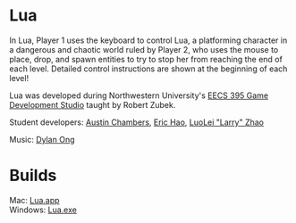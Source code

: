 # Lua  
In Lua, Player 1 uses the keyboard to control Lua, a platforming character in a dangerous and chaotic world ruled by Player 2, who uses the mouse to place, drop, and spawn entities to try to stop her from reaching the end of each level. Detailed control instructions are shown at the beginning of each level!  
  
Lua was developed during Northwestern University's [EECS 395 Game Development Studio](http://robert.zubek.net/docs/games-studio-2017/) taught by Robert Zubek.  
  
Student developers: [Austin Chambers](https://github.com/austinchambers1), [Eric Hao](https://github.com/brotatotes), [LuoLei "Larry" Zhao](https://github.com/drdoak)  

Music: [Dylan Ong](https://soundcloud.com/prismbend)

# Builds
Mac: [Lua.app](https://drive.google.com/open?id=0B1st1Mlro2-iclZITW9NWk1HYkE)  
Windows: [Lua.exe](https://drive.google.com/open?id=0B1st1Mlro2-iaGQxMkxrVXkwMGM)
